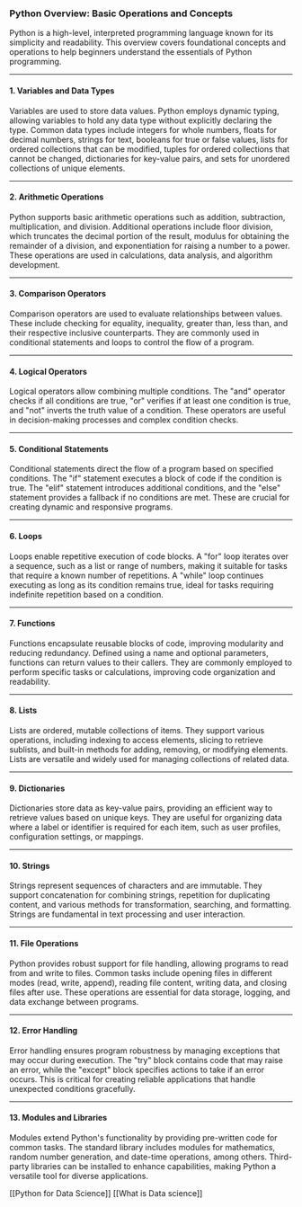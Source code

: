 ### Python Overview: Basic Operations and Concepts

Python is a high-level, interpreted programming language known for its simplicity and readability. This overview covers foundational concepts and operations to help beginners understand the essentials of Python programming.

---

#### **1. Variables and Data Types**

Variables are used to store data values. Python employs dynamic typing, allowing variables to hold any data type without explicitly declaring the type. Common data types include integers for whole numbers, floats for decimal numbers, strings for text, booleans for true or false values, lists for ordered collections that can be modified, tuples for ordered collections that cannot be changed, dictionaries for key-value pairs, and sets for unordered collections of unique elements.

---

#### **2. Arithmetic Operations**

Python supports basic arithmetic operations such as addition, subtraction, multiplication, and division. Additional operations include floor division, which truncates the decimal portion of the result, modulus for obtaining the remainder of a division, and exponentiation for raising a number to a power. These operations are used in calculations, data analysis, and algorithm development.

---

#### **3. Comparison Operators**

Comparison operators are used to evaluate relationships between values. These include checking for equality, inequality, greater than, less than, and their respective inclusive counterparts. They are commonly used in conditional statements and loops to control the flow of a program.

---

#### **4. Logical Operators**

Logical operators allow combining multiple conditions. The "and" operator checks if all conditions are true, "or" verifies if at least one condition is true, and "not" inverts the truth value of a condition. These operators are useful in decision-making processes and complex condition checks.

---

#### **5. Conditional Statements**

Conditional statements direct the flow of a program based on specified conditions. The "if" statement executes a block of code if the condition is true. The "elif" statement introduces additional conditions, and the "else" statement provides a fallback if no conditions are met. These are crucial for creating dynamic and responsive programs.

---

#### **6. Loops**

Loops enable repetitive execution of code blocks. A "for" loop iterates over a sequence, such as a list or range of numbers, making it suitable for tasks that require a known number of repetitions. A "while" loop continues executing as long as its condition remains true, ideal for tasks requiring indefinite repetition based on a condition.

---

#### **7. Functions**

Functions encapsulate reusable blocks of code, improving modularity and reducing redundancy. Defined using a name and optional parameters, functions can return values to their callers. They are commonly employed to perform specific tasks or calculations, improving code organization and readability.

---

#### **8. Lists**

Lists are ordered, mutable collections of items. They support various operations, including indexing to access elements, slicing to retrieve sublists, and built-in methods for adding, removing, or modifying elements. Lists are versatile and widely used for managing collections of related data.

---

#### **9. Dictionaries**

Dictionaries store data as key-value pairs, providing an efficient way to retrieve values based on unique keys. They are useful for organizing data where a label or identifier is required for each item, such as user profiles, configuration settings, or mappings.

---

#### **10. Strings**

Strings represent sequences of characters and are immutable. They support concatenation for combining strings, repetition for duplicating content, and various methods for transformation, searching, and formatting. Strings are fundamental in text processing and user interaction.

---

#### **11. File Operations**

Python provides robust support for file handling, allowing programs to read from and write to files. Common tasks include opening files in different modes (read, write, append), reading file content, writing data, and closing files after use. These operations are essential for data storage, logging, and data exchange between programs.

---

#### **12. Error Handling**

Error handling ensures program robustness by managing exceptions that may occur during execution. The "try" block contains code that may raise an error, while the "except" block specifies actions to take if an error occurs. This is critical for creating reliable applications that handle unexpected conditions gracefully.

---

#### **13. Modules and Libraries**

Modules extend Python's functionality by providing pre-written code for common tasks. The standard library includes modules for mathematics, random number generation, and date-time operations, among others. Third-party libraries can be installed to enhance capabilities, making Python a versatile tool for diverse applications.

[[Python for Data Science]]
[[What is Data science]]
